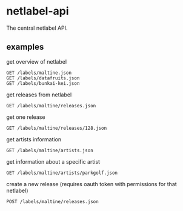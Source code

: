 netlabel-api
============

The central netlabel API.

## examples

get overview of netlabel
```
GET /labels/maltine.json
GET /labels/datafruits.json
GET /labels/bunkai-kei.json
```

get releases from netlabel

```
GET /labels/maltine/releases.json
```

get one release

```
GET /labels/maltine/releases/128.json
```

get artists information

```
GET /labels/maltine/artists.json
```

get information about a specific artist

```
GET /labels/maltine/artists/parkgolf.json
```

create a new release (requires oauth token with permissions for that netlabel)

```
POST /labels/maltine/releases.json
```
